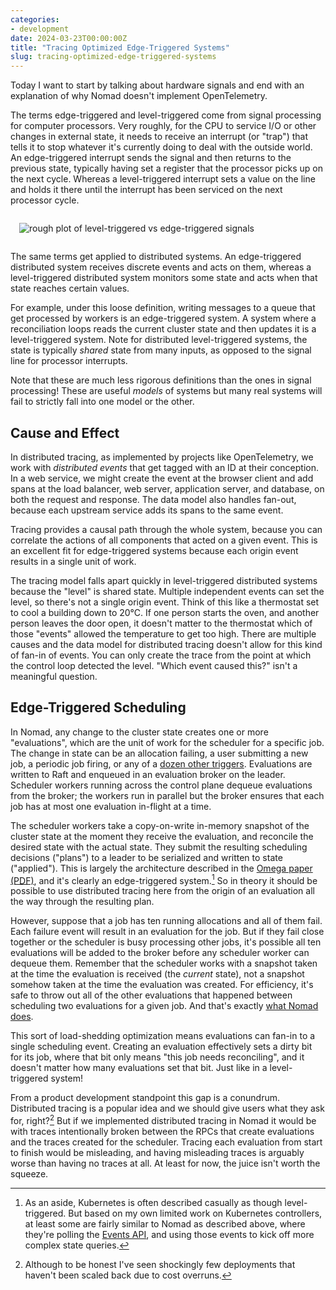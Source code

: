 ```yaml
---
categories:
- development
date: 2024-03-23T00:00:00Z
title: "Tracing Optimized Edge-Triggered Systems"
slug: tracing-optimized-edge-triggered-systems
---
```


Today I want to start by talking about hardware signals and end with an
explanation of why Nomad doesn't implement OpenTelemetry.

The terms edge-triggered and level-triggered come from signal processing for
computer processors. Very roughly, for the CPU to service I/O or other changes
in external state, it needs to receive an interrupt (or "trap") that tells it to
stop whatever it's currently doing to deal with the outside world. An
edge-triggered interrupt sends the signal and then returns to the previous
state, typically having set a register that the processor picks up on the next
cycle. Whereas a level-triggered interrupt sets a value on the line and holds it
there until the interrupt has been serviced on the next processor cycle.

<img style="margin: 1em" src="/images/20240323/signals.svg" alt="rough plot of level-triggered vs edge-triggered signals">

The same terms get applied to distributed systems. An edge-triggered distributed
system receives discrete events and acts on them, whereas a level-triggered
distributed system monitors some state and acts when that state reaches certain
values.

For example, under this loose definition, writing messages to a queue that get
processed by workers is an edge-triggered system. A system where a
reconciliation loops reads the current cluster state and then updates it is a
level-triggered system. Note for distributed level-triggered systems, the state
is typically _shared_ state from many inputs, as opposed to the signal line for
processor interrupts.

Note that these are much less rigorous definitions than the ones in signal
processing! These are useful _models_ of systems but many real systems will fail
to strictly fall into one model or the other.

## Cause and Effect

In distributed tracing, as implemented by projects like OpenTelemetry, we work
with _distributed events_ that get tagged with an ID at their conception. In a
web service, we might create the event at the browser client and add spans at
the load balancer, web server, application server, and database, on both the
request and response. The data model also handles fan-out, because each upstream
service adds its spans to the same event.

Tracing provides a causal path through the whole system, because you can
correlate the actions of all components that acted on a given event. This is an
excellent fit for edge-triggered systems because each origin event results in a
single unit of work.

The tracing model falls apart quickly in level-triggered distributed systems
because the "level" is shared state. Multiple independent events can set the
level, so there's not a single origin event. Think of this like a thermostat set
to cool a building down to 20°C. If one person starts the oven, and another
person leaves the door open, it doesn't matter to the thermostat which of those
"events" allowed the temperature to get too high. There are multiple causes and
the data model for distributed tracing doesn't allow for this kind of fan-in of
events. You can only create the trace from the point at which the control loop
detected the level. "Which event caused this?" isn't a meaningful question.

## Edge-Triggered Scheduling

In Nomad, any change to the cluster state creates one or more "evaluations",
which are the unit of work for the scheduler for a specific job. The change in
state can be an allocation failing, a user submitting a new job, a periodic job
firing, or any of a [dozen other triggers][eval-triggers]. Evaluations are
written to Raft and enqueued in an evaluation broker on the leader. Scheduler
workers running across the control plane dequeue evaluations from the broker;
the workers run in parallel but the broker ensures that each job has at most one
evaluation in-flight at a time.

The scheduler workers take a copy-on-write in-memory snapshot of the cluster
state at the moment they receive the evaluation, and reconcile the desired state
with the actual state. They submit the resulting scheduling decisions ("plans")
to a leader to be serialized and written to state ("applied"). This is largely
the architecture described in the [Omega paper (PDF)][], and it's clearly an
edge-triggered system.[^1] So in theory it should be possible to use distributed
tracing here from the origin of an evaluation all the way through the resulting
plan.

However, suppose that a job has ten running allocations and all of them
fail. Each failure event will result in an evaluation for the job. But if they
fail close together or the scheduler is busy processing other jobs, it's
possible all ten evaluations will be added to the broker before any scheduler
worker can dequeue them. Remember that the scheduler works with a snapshot taken
at the time the evaluation is received (the _current_ state), not a snapshot
somehow taken at the time the evaluation was created. For efficiency, it's safe
to throw out all of the other evaluations that happened between scheduling two
evaluations for a given job. And that's exactly [what Nomad does][].

This sort of load-shedding optimization means evaluations can fan-in to a single
scheduling event. Creating an evaluation effectively sets a dirty bit for its
job, where that bit only means "this job needs reconciling", and it doesn't
matter how many evaluations set that bit. Just like in a level-triggered system!

From a product development standpoint this gap is a conundrum. Distributed
tracing is a popular idea and we should give users what they ask for, right?[^2]
But if we implemented distributed tracing in Nomad it would be with traces
intentionally broken between the RPCs that create evaluations and the traces
created for the scheduler. Tracing each evaluation from start to finish would be
misleading, and having misleading traces is arguably worse than having no traces
at all. At least for now, the juice isn't worth the squeeze.


[^1]: As an aside, Kubernetes is often described casually as though
    level-triggered. But based on my own limited work on Kubernetes controllers,
    at least some are fairly similar to Nomad as described above, where they're
    polling the [Events API][], and using those events to kick off more complex
    state queries.

[^2]: Although to be honest I've seen shockingly few deployments that haven't
    been scaled back due to cost overruns.


[eval-triggers]: https://github.com/hashicorp/nomad/blob/main/contributing/architecture-eval-triggers.md
[Omega paper (PDF)]:  https://storage.googleapis.com/pub-tools-public-publication-data/pdf/41684.pdf
[what Nomad does]: https://www.hashicorp.com/blog/load-shedding-in-the-nomad-eval-broker
[Events API]: https://kubernetes.io/docs/reference/kubernetes-api/cluster-resources/event-v1/
